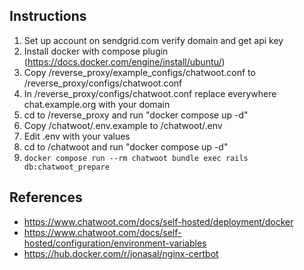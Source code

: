 ## Instructions

1. Set up account on sendgrid.com verify domain and get api key
2. Install docker with compose plugin (https://docs.docker.com/engine/install/ubuntu/)
3. Copy /reverse_proxy/example_configs/chatwoot.conf to /reverse_proxy/configs/chatwoot.conf
4. In /reverse_proxy/configs/chatwoot.conf replace everywhere chat.example.org with your domain
5. cd to /reverse_proxy and run "docker compose up -d" 
6. Copy /chatwoot/.env.example to /chatwoot/.env
7. Edit .env with your values
8. cd to /chatwoot and run "docker compose up -d"
9. ```docker compose run --rm chatwoot bundle exec rails db:chatwoot_prepare```

## References 
- https://www.chatwoot.com/docs/self-hosted/deployment/docker
- https://www.chatwoot.com/docs/self-hosted/configuration/environment-variables
- https://hub.docker.com/r/jonasal/nginx-certbot
